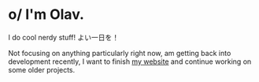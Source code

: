 # o/ I'm Olav.
I do cool nerdy stuff!
よい一日を！

Not focusing on anything particularly right now, am getting back into development recently, I want to finish [my website](https://olavorw.com) and continue working on some older projects.
